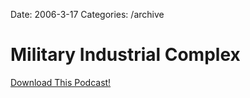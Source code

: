 Date: 2006-3-17
Categories: /archive

# Military Industrial Complex

<a href="http://bluepear.org/podcasts/4_Military_Industrial_Complex.mp3">Download This Podcast!</a>
